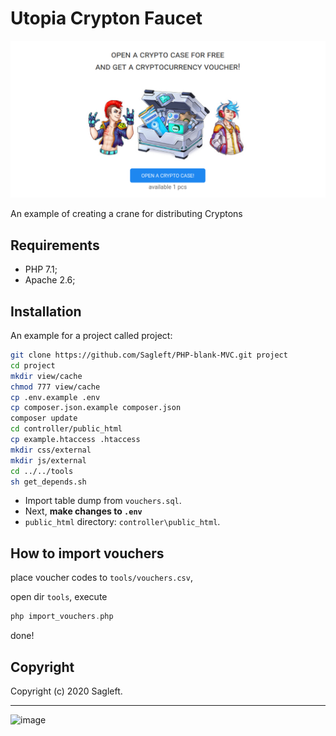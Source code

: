 # Utopia Crypton Faucet

![logo](controller/public_html/img/screen.png)

An example of creating a crane for distributing Cryptons

## Requirements
* PHP 7.1;
* Apache 2.6;

## Installation

An example for a project called project:

```bash
git clone https://github.com/Sagleft/PHP-blank-MVC.git project
cd project
mkdir view/cache
chmod 777 view/cache
cp .env.example .env
cp composer.json.example composer.json
composer update
cd controller/public_html
cp example.htaccess .htaccess
mkdir css/external
mkdir js/external
cd ../../tools
sh get_depends.sh
```

* Import table dump from `vouchers.sql`.
* Next, **make changes to `.env`**
* `public_html` directory: ``` controller\public_html ```.

## How to import vouchers

place voucher codes to `tools/vouchers.csv`,

open dir `tools`, execute

```php
php import_vouchers.php
```

done!

## Copyright

Copyright (c) 2020 Sagleft.

---

![image](https://github.com/Sagleft/Sagleft/raw/master/image.png)
